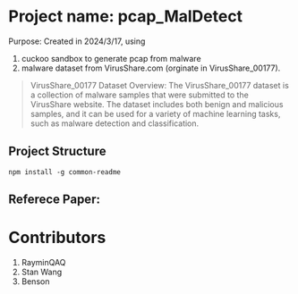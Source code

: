 # Project name: pcap_MalDetect
Purpose: Created in 2024/3/17, using 
1. cuckoo sandbox to generate pcap from malware
2. malware dataset from VirusShare.com (orginate in VirusShare_00177).
  > VirusShare_00177 Dataset Overview:
  > The VirusShare_00177 dataset is a collection of malware samples that were submitted to the VirusShare website. The dataset includes both benign and malicious     samples, and it can be used for a variety of machine learning tasks, such as malware detection and classification.

## Project Structure



```shell
npm install -g common-readme
```

## Referece Paper: 


# Contributors
1. RayminQAQ
2. Stan Wang
3. Benson
